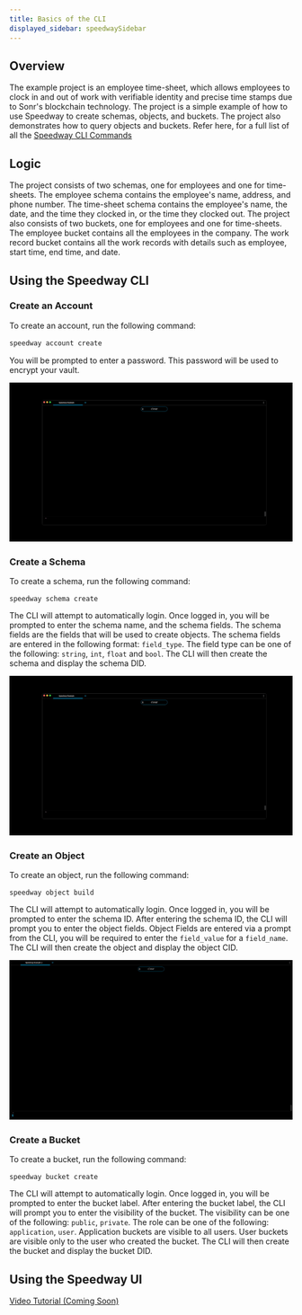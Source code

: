 ```yaml
---
title: Basics of the CLI
displayed_sidebar: speedwaySidebar
---
```


## Overview
The example project is an employee time-sheet, which allows employees to clock in and out of work with verifiable identity and precise time stamps due to Sonr's blockchain technology. The project is a simple example of how to use Speedway to create schemas, objects, and buckets. The project also demonstrates how to query objects and buckets. Refer here, for a full list of all the [Speedway CLI Commands](/docs/speedway/cli-cmds.mdx)

## Logic
The project consists of two schemas, one for employees and one for time-sheets. The employee schema contains the employee's name, address, and phone number. The time-sheet schema contains the employee's name, the date, and the time they clocked in, or the time they clocked out.  The project also consists of two buckets, one for employees and one for time-sheets. The employee bucket contains all the employees in the company. The work record bucket contains all the work records with details such as employee, start time, end time, and date.

## Using the Speedway CLI

### Create an Account
To create an account, run the following command:
```sh
speedway account create
```
You will be prompted to enter a password. This password will be used to encrypt your vault.

![Create Account GIF](/assets/create-account-cli.gif)


### Create a Schema
To create a schema, run the following command:
```
speedway schema create
```
The CLI will attempt to automatically login. Once logged in, you will be prompted to enter the schema name, and the schema fields. The schema fields are the fields that will be used to create objects. The schema fields are entered in the following format: ```field_type```. The field type can be one of the following: ```string```, ```int```, ```float``` and ```bool```. The CLI will then create the schema and display the schema DID.

![Create Schema GIF](/assets/create-schema-cli.gif)

### Create an Object
To create an object, run the following command:
```
speedway object build
```
The CLI will attempt to automatically login. Once logged in, you will be prompted to enter the schema ID. After entering the schema ID, the CLI will prompt you to enter the object fields. Object Fields are entered via a prompt from the CLI, you will be required to enter the ```field_value``` for a ```field_name```. The CLI will then create the object and display the object CID.

![Create Object GIF](/assets/create-object-cli.gif)

### Create a Bucket
To create a bucket, run the following command:
```
speedway bucket create
```
The CLI will attempt to automatically login. Once logged in, you will be prompted to enter the bucket label. After entering the bucket label, the CLI will prompt you to enter the visibility of the bucket. The visibility can be one of the following: ```public```, ```private```. The role can be one of the following: ```application```, ```user```. Application buckets are visible to all users. User buckets are visible only to the user who created the bucket. The CLI will then create the bucket and display the bucket DID.

## Using the Speedway UI
[Video Tutorial (Coming Soon)](https://)
